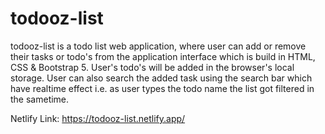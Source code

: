 # todooz-list
todooz-list is a todo list web application, where user can add or remove their tasks or todo's from the application interface which is build in HTML, CSS & Bootstrap 5. User's todo's
will be added in the browser's local storage. User can also search the added task using the search bar which have realtime effect i.e. as user types the todo name the list got filtered
in the sametime.

Netlify Link: https://todooz-list.netlify.app/
